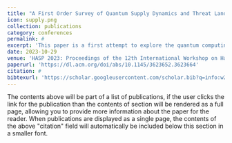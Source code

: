 ```yaml
---
title: "A First Order Survey of Quantum Supply Dynamics and Threat Landscapes"
icon: supply.png
collection: publications
category: conferences
permalink: #
excerpt: 'This paper is a first attempt to explore the quantum computing ecosystem, from the fabrication of quantum processors to the development of specialized software tools and hardware components, from a security perspective. By investigating the publicly disclosed information from industry front runners like IBM, Google, Honeywell and more, we piece together various components of quantum computing supply chain. We also uncover some potential vulnerabilities and attack models and suggest defenses. We highlight the need to scrutinize the quantum computing supply chain further through the lens of security.'
date: 2023-10-29
venue: 'HASP 2023: Proceedings of the 12th International Workshop on Hardware and Architectural Support for Security and Privacy'
paperurl: 'https://dl.acm.org/doi/abs/10.1145/3623652.3623664'
citation: #
bibtexurl: 'https://scholar.googleusercontent.com/scholar.bib?q=info:w29z_Tvh4XwJ:scholar.google.com/&output=citation&scisdr=CgJN25qjEIuy7q_TCh0:AAZF9b8AAAAAaBjVEh1FtoKPuLwEVHsQUuZzFbw&scisig=AAZF9b8AAAAAaBjVEga8_6uB4H5x7BOzNmAX9SI&scisf=4&ct=citation&cd=-1&hl=en'
---
```


The contents above will be part of a list of publications, if the user clicks the link for the publication than the contents of section will be rendered as a full page, allowing you to provide more information about the paper for the reader. When publications are displayed as a single page, the contents of the above "citation" field will automatically be included below this section in a smaller font.
